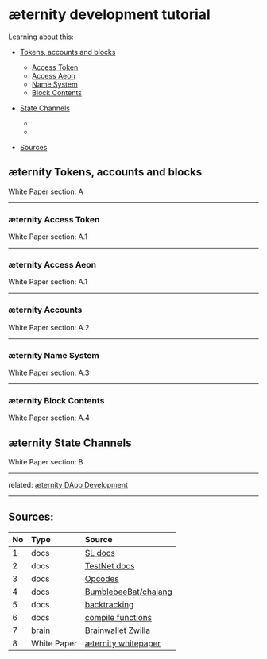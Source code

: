# æternity development tutorial

Learning about this:

* [Tokens, accounts and blocks]()
  * [Access Token](#æternity-access-token)
  * [Access Aeon](#æternity-access-aeon)
  * [Name System](#æternity-name-system)
  * [Block Contents](#æternity-block-contents)
* [State Channels](#æternity-state-channels)
  * []()
  * []()

* [Sources](#sources)


## æternity Tokens, accounts and blocks

White Paper section: A


***

### æternity Access Token

White Paper section: A.1

***

### æternity Access Aeon

White Paper section: A.1

***

### æternity Accounts

White Paper section: A.2


***

### æternity Name System

White Paper section: A.3


***

### æternity Block Contents

White Paper section: A.4


## æternity State Channels

White Paper section: B


***
related: [æternity DApp Development](æternity-DApp-Development)
***

## Sources:

| No | Type        | Source                                                                                          |
|:---|:------------|:------------------------------------------------------------------------------------------------|
| 1  | docs        | [SL docs](../../../../aeternity/chalang/blob/master/README.md)                                  |
| 2  | docs        | [TestNet docs](../../../../aeternity/testnet/tree/master/docs/)                                 |
| 3  | docs        | [Opcodes](../../../../aeternity/chalang/blob/master/Opcodes.md)                                 |
| 4  | docs        | [BumblebeeBat/chalang](../../../../BumblebeeBat/chalang/tree/master/docs)                       |
| 5  | docs        | [backtracking](../../../../BumblebeeBat/chalang/tree/master/docs/compile_backtracking.md)       |
| 6  | docs        | [compile functions](../../../../BumblebeeBat/chalang/tree/master/docs/compile_functions.md)     |
| 7  | brain       | [Brainwallet Zwilla](æternity-wiki-authors#zwilla)                                              |
| 8  | White Paper | [æternity whitepaper](https://blockchain.aeternity.com/%C3%A6ternity-blockchain-whitepaper.pdf) |
